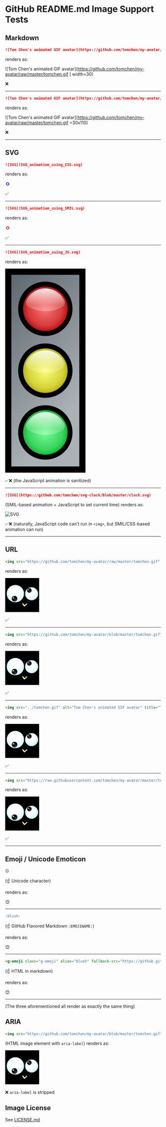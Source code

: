 # GitHub README.md Image Support Tests

## Markdown

```markdown
![Tom Chen's animated GIF avatar](https://github.com/tomchen/my-avatar/raw/master/tomchen.gif | width=30)
```

renders as:

![Tom Chen's animated GIF avatar](https://github.com/tomchen/my-avatar/raw/master/tomchen.gif | width=30)

❌

---

```markdown
![Tom Chen's animated GIF avatar](https://github.com/tomchen/my-avatar/raw/master/tomchen.gif =30x110)
```

renders as:

![Tom Chen's animated GIF avatar](https://github.com/tomchen/my-avatar/raw/master/tomchen.gif =30x110)

❌

---

## SVG

```markdown
![SVG](SVG_animation_using_CSS.svg)
```

renders as:

![SVG](SVG_animation_using_CSS.svg)

✅

---

```markdown
![SVG](SVG_animation_using_SMIL.svg)
```

renders as:

![SVG](SVG_animation_using_SMIL.svg)

✅

---

```markdown
![SVG](SVG_animation_using_JS.svg)
```

renders as:

![SVG](SVG_animation_using_JS.svg)

✅❌ (the JavaScript animation is sanitized)

---

```markdown
![SVG](https://github.com/tomchen/svg-clock/blob/master/clock.svg)
```

(SMIL-based animation + JavaScript to set current time) renders as:

![SVG](https://github.com/tomchen/svg-clock/blob/master/clock.svg)

✅❌ (naturally, JavaScript code can't run in `<img>`, but SMIL/CSS-based animation can run)

---

## URL

```html
<img src="https://github.com/tomchen/my-avatar/raw/master/tomchen.gif" alt="Tom Chen's animated GIF avatar" title="Tom Chen's animated GIF avatar" height="110px" width="110px">
```

renders as:

<img src="https://github.com/tomchen/my-avatar/raw/master/tomchen.gif" alt="Tom Chen's animated GIF avatar" title="Tom Chen's animated GIF avatar" height="110px" width="110px">

✅

---

```html
<img src="https://github.com/tomchen/my-avatar/blob/master/tomchen.gif" alt="Tom Chen's animated GIF avatar" title="Tom Chen's animated GIF avatar" height="110px" width="110px">
```

renders as:

<img src="https://github.com/tomchen/my-avatar/blob/master/tomchen.gif" alt="Tom Chen's animated GIF avatar" title="Tom Chen's animated GIF avatar" height="110px" width="110px">

✅

---

```html
<img src="../tomchen.gif" alt="Tom Chen's animated GIF avatar" title="Tom Chen's animated GIF avatar" height="110px" width="110px">
```

renders as:

<img src="../tomchen.gif" alt="Tom Chen's animated GIF avatar" title="Tom Chen's animated GIF avatar" height="110px" width="110px">

✅

---

```html
<img src="https://raw.githubusercontent.com/tomchen/my-avatar/master/tomchen.gif" alt="Tom Chen's animated GIF avatar" title="Tom Chen's animated GIF avatar" height="110px" width="110px">
```

renders as:

<img src="https://raw.githubusercontent.com/tomchen/my-avatar/master/tomchen.gif" alt="Tom Chen's animated GIF avatar" title="Tom Chen's animated GIF avatar" height="110px" width="110px">

✅

---

## Emoji / Unicode Emoticon

```markdown
😊
```

(:point_up: Unicode character)

renders as:

😊

---

```markdown
:blush:
```

(:point_up: GitHub Flavored Markdown `:EMOJINAME:`)

renders as:

:blush:

---

```markdown
<g-emoji class="g-emoji" alias="blush" fallback-src="https://github.githubassets.com/images/icons/emoji/unicode/1f60a.png">😊</g-emoji>
```

(:point_up: HTML in markdown)

renders as:

<g-emoji class="g-emoji" alias="blush" fallback-src="https://github.githubassets.com/images/icons/emoji/unicode/1f60a.png">😊</g-emoji>

---

(The three aforementioned all render as exactly the same thing)

## ARIA

```html
<img src="https://github.com/tomchen/my-avatar/blob/master/tomchen.gif" alt="Tom Chen's animated GIF avatar" title="Tom Chen's animated GIF avatar" aria-label="Tom Chen's animated GIF avatar" height="110px" width="110px">
```

(HTML image element with `aria-label`) renders as:

<img src="https://github.com/tomchen/my-avatar/blob/master/tomchen.gif" alt="Tom Chen's animated GIF avatar" title="Tom Chen's animated GIF avatar" aria-label="Tom Chen's animated GIF avatar" height="110px" width="110px">

❌ `aria-label` is stripped

## Image License

See [LICENSE.md](LICENSE.md)
